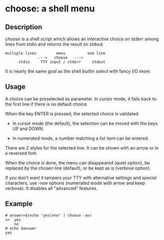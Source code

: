 choose: a shell menu
====================

Description
-----------

_choose_ is a shell script which allows an interactive choice on stderr among lines from stdin and returns the result on stdout.

    multiple lines         menu          one line
                   --->   choose   --->
          stdin     TTY input / stderr     stdout

It is nearly the same goal as the shell builtin _select_ with fancy I/O more.


Usage
-----

A choice can be preselected as parameter. In cursor mode, it falls back to the first line if there is no default choice.

When the key ENTER is pressed, the selected choice is validated.

* In cursor mode (the default), the selection can be moved with the keys UP and DOWN.

* In numerated mode, a number matching a list item can be entered.

There are 2 styles for the selected line. It can be shown with an arrow or in a reversed font.

When the choice is done, the menu can disappeared (quiet option), be replaced by the chosen line (default), or be kept as is (verbose option).

If you don't want it tampers your TTY with alternative settings and special characters, use _-nav_ options (numerated mode with arrow and keep verbose). It disables all "advanced" features.


Example
-------

    # answer=$(echo "yes\nno" | choose -av)
    =>  yes
        no
    # echo $answer
    yes
